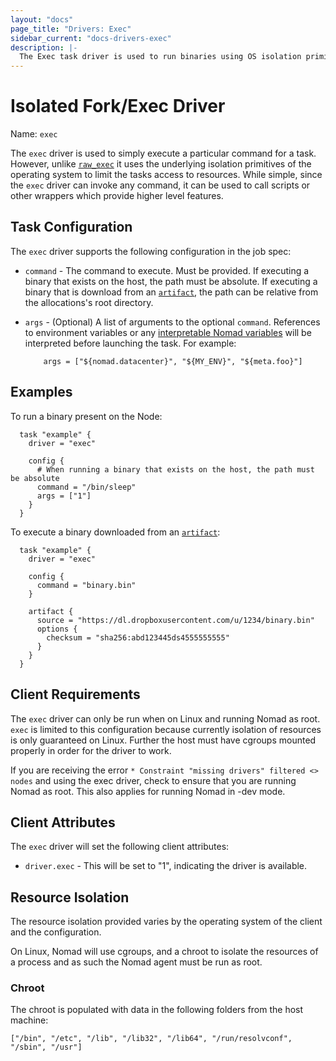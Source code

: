 ```yaml
---
layout: "docs"
page_title: "Drivers: Exec"
sidebar_current: "docs-drivers-exec"
description: |-
  The Exec task driver is used to run binaries using OS isolation primitives.
---
```


# Isolated Fork/Exec Driver

Name: `exec`

The `exec` driver is used to simply execute a particular command for a task.
However, unlike [`raw_exec`](raw_exec.html) it uses the underlying isolation
primitives of the operating system to limit the tasks access to resources. While
simple, since the `exec` driver  can invoke any command, it can be used to call
scripts or other wrappers which provide higher level features.

## Task Configuration

The `exec` driver supports the following configuration in the job spec:

* `command` - The command to execute. Must be provided. If executing a binary
  that exists on the host, the path must be absolute. If executing a binary that
  is download from an [`artifact`](/docs/jobspec/index.html#artifact_doc), the
  path can be relative from the allocations's root directory.

*   `args` - (Optional) A list of arguments to the optional `command`.
    References to environment variables or any [interpretable Nomad
    variables](/docs/jobspec/interpreted.html) will be interpreted
    before launching the task. For example:

    ```
        args = ["${nomad.datacenter}", "${MY_ENV}", "${meta.foo}"]
    ```

## Examples

To run a binary present on the Node:

```
  task "example" {
    driver = "exec"

    config {
      # When running a binary that exists on the host, the path must be absolute
      command = "/bin/sleep"
      args = ["1"]
    }
  }
```

To execute a binary downloaded from an [`artifact`](/docs/jobspec/index.html#artifact_doc):

```
  task "example" {
    driver = "exec"

    config {
      command = "binary.bin"
    }

    artifact {
      source = "https://dl.dropboxusercontent.com/u/1234/binary.bin"
      options {
        checksum = "sha256:abd123445ds4555555555"
      }
    }
  }
```

## Client Requirements

The `exec` driver can only be run when on Linux and running Nomad as root.
`exec` is limited to this configuration because currently isolation of resources
is only guaranteed on Linux. Further the host must have cgroups mounted properly
in order for the driver to work.

If you are receiving the error `* Constraint "missing drivers" filtered <> nodes`
and using the exec driver, check to ensure that you are running Nomad as root. This
also applies for running Nomad in -dev mode.


## Client Attributes

The `exec` driver will set the following client attributes:

* `driver.exec` - This will be set to "1", indicating the
  driver is available.

## Resource Isolation

The resource isolation provided varies by the operating system of
the client and the configuration.

On Linux, Nomad will use cgroups, and a chroot to isolate the
resources of a process and as such the Nomad agent must be run as root.

### Chroot
The chroot is populated with data in the following folders from the host
machine:

`["/bin", "/etc", "/lib", "/lib32", "/lib64", "/run/resolvconf", "/sbin",
"/usr"]`
